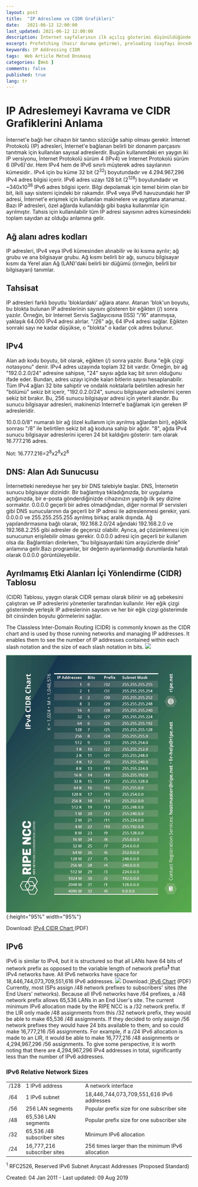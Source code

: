 ```yaml
---
layout: post
title:  "IP Adresleme ve CIDR Grafikleri"
date:   2021-06-12 12:00:00
last_updated: 2021-06-12 12:00:00
description: İnternet sayfalarının ilk açılış gösterimi düşünüldüğünde, sayfanın daha hızlı yüklenmesi ve kullanıcıların hedeflerini olabildiğince çabuk tamamlaması için (İnternet) metin sunucuda birleştirme, küçültme, önbelleğe alma veya gzipleme gibi şeyler düşünürüz. 
excerpt: Prefetching (hazır duruma getirme), preloading (sayfayı önceden yükleme), prerendering (sayfayı önceden oluşturma)
keywords: IP Addressing CIDR
tags:  Web Article Metod Dnsmasq
categories: [Web ]
comments: false
published: true
lang: tr
---
```


# IP Adreslemeyi Kavrama ve CIDR Grafiklerini Anlama 
 
İnternet'e bağlı her cihazın bir tanıtıcı sözcüğe sahip olması gerekir. İnternet Protokolü (IP) adresleri, İnternet'e bağlanan belirli bir donanım parçasını tanıtmak için kullanılan sayısal adreslerdir.
Bugün kullanımdaki en yaygın iki IP versiyonu, İnternet Protokolü sürüm 4 (IPv4) ve İnternet Protokolü sürüm 6 (IPv6)'dır. Hem IPv4 hem de IPv6 sınırlı müşterek adres sayılarının kümesidir..
IPv4 için bu küme 32 bit (2<sup>32</sup>) boyutundadır ve 4.294.967,296 IPv4 adres bilgisi içerir. IPv6 adres uzayı 128 bit (2<sup>128</sup>) boyutundadır ve ~340x10<sup>36</sup> IPv6 adres bilgisi içerir.
Bilgi depolamak için temel birim olan bir bit, ikili sayı sistemi içindeki bir rakamdır.
IPv4 veya IPv6 havuzundaki her IP adresi, İnternet'e erişmek için kullanılan makinelere ve aygıtlara atanamaz. Bazı IP adresleri, özel ağlarda kullanıldığı gibi başka kullanımlar için ayrılmıştır. Tahsis için kullanılabilir tüm IP adresi sayısının adres kümesindeki toplam sayıdan az olduğu anlamına gelir.

## Ağ alanı adres kodları


IP adresleri, IPv4 veya IPv6 kümesinden alınabilir ve iki kısma ayrılır; ağ grubu ve ana bilgisayar grubu. Ağ kısmı belirli bir ağı, sunucu bilgisayar kısmı da Yerel alan Ağ (LAN)'daki belirli bir düğümü (örneğin, belirli bir bilgisayarı) tanımlar.

## Tahsisat

IP adresleri farklı boyutlu 'bloklardaki' ağlara atanır. Atanan 'blok'un boyutu, bu blokta bulunan IP adreslerinin sayısını gösteren bir eğikten (/) sonra yazılır. Örneğin, bir Internet Servis Sağlayıcısına (ISS) "/16" atanmışsa, yaklaşık 64.000 IPv4 adresi alırlar. "/26" ağı, 64 IPv4 adresi sağlar. Eğikten sonraki sayı ne kadar düşükse, o "blokta" o kadar çok adres bulunur.

## IPv4


Alan adı kodu boyutu, bit olarak, eğikten (/) sonra yazılır. Buna "eğik çizgi notasyonu" denir. IPv4 adres uzayında toplam 32 bit vardır. Örneğin, bir ağ "192.0.2.0/24" adresine sahipse, "24" sayısı ağda kaç bit sınırı olduğunu ifade eder. Bundan, adres uzayı içinde kalan bitlerin sayısı hesaplanabilir. Tüm IPv4 ağları 32 bite sahiptir ve ondalık noktalarla belirtilen adresin her "bölümü" sekiz bit içerir, "192.0.2.0/24", sunucu bilgisayar adreslerini içeren sekiz bit bırakır. Bu, 256 sunucu bilgisayar adresi için yeterli alandır. Bu sunucu bilgisayar adresleri, makinenizi Internet'e bağlamak için gereken IP adresleridir.

10.0.0.0/8" numaralı bir ağ (özel kullanım için ayrılmış ağlardan biri), eğiklik sonrası "/8" ile belirtilen sekiz bit ağ koduna sahip bir ağdır. "8", ağda IPv4 sunucu bilgisayar adreslerini içeren 24 bit kaldığını gösterir: tam olarak 16.777.216 adres.

Not: 16.777.216=2<sup>8</sup>x2<sup>8</sup>x2<sup>8</sup>

##  DNS: Alan Adı Sunucusu 

İnternetteki neredeyse her şey bir DNS talebiyle başlar. DNS, İnternetin sunucu bilgisayar dizinidir. Bir bağlantıya tıkladığınızda, bir uygulama açtığınızda, bir e-posta gönderdiğinizde cihazınızın yaptığı ilk şey dizine sormaktır. 0.0.0.0 geçerli bir adres olmadığından, diğer normal IP servisleri gibi DNS sunucularının da geçerli bir IP adresi ile adreslenmesi gerekir, yani. 0.0.0.0 ve 255.255.255.255 ayrılmış birkaç aralık dışında. Ağ yapılandırmasına bağlı olarak, 192.168.2.0/24 ağındaki 192.168.2.0 ve 192.168.2.255 gibi adresler de geçersiz olabilir. Ayrıca, ad çözümlemesi için sunucunun erişilebilir olması gerekir. 0.0.0.0 adresi için geçerli bir kullanım olsa da: Bağlantıları dinlerken, “bu bilgisayardaki tüm arayüzlerde dinle” anlamına gelir.Bazı programlar, bir değerin ayarlanmadığı durumlarda hatalı olarak 0.0.0.0 görüntüleyebilir.

## Ayrılmamış Etki Alanları İçi Yönlendirme (CIDR) Tablosu

(CIDR) Tablosu, yaygın olarak CIDR şeması olarak bilinir ve ağ şebekesini çalıştıran ve IP adreslerini yönetenler tarafından kullanılır. Her eğik çizgi gösterimde yerleşik IP adreslerinin sayısını ve her bir eğik çizgi gösterimde bit cinsinden boyutu görmelerini sağlar.

The Classless Inter-Domain Routing (CIDR) is commonly known as the CIDR chart and is used by those running networks and managing IP addresses. It enables them to see the number of IP addresses contained within each slash notation and the size of each slash notation in bits.
<img src="https://www.ripe.net/images/IPv4CIDRChart_2015.jpg"/>


![IPv4CIDRChart](/images/IPv4CIDRChart_2015.webp "IPv4CIDRChart"){:height="95%" width="95%"}

Download: <a href="https://www.ripe.net/about-us/press-centre/IPv4CIDRChart_2015.pdf">IPv4 CIDR Chart </a>(PDF)

## IPv6

IPv6 is similar to IPv4, but it is structured so that all LANs have 64 bits of network prefix as opposed to the variable length of network prefix<sup><a href="#1"><strong>1</strong></a></sup> that IPv4 networks have. All IPv6 networks have space for 18,446,744,073,709,551,616 IPv6 addresses.
<img src="https://www.ripe.net/about-us/press-centre/IPv6Chart_2015.png"/>
Download:<a href="https://www.ripe.net/about-us/press-centre/ipv6-chart_2015.pdf"> IPv6 Chart</a> (PDF)
Currently, most ISPs assign /48 network prefixes to subscribers' sites (the End Users' networks). Because all IPv6 networks have /64 prefixes, a /48 network prefix allows 65,536 LANs in an End User's site.
The current minimum IPv6 allocation made by the RIPE NCC is a /32 network prefix. If the LIR only made /48 assignments from this /32 network prefix, they would be able to make 65,536 /48 assignments. If they decided to only assign /56 network prefixes they would have 24 bits available to them, and so could make 16,777,216 /56 assignments.
For example, if a /24 IPv6 allocation is made to an LIR, it would be able to make 16,777,216 /48 assignments or 4,294,967,296 /56 assignments.
To give some perspective, it is worth noting that there are 4,294,967,296 IPv4 addresses in total, significantly less than the number of IPv6 addresses.
<h3>IPv6 Relative Network Sizes</h3>
<table>
<tbody>
<tr>
<td>
/128</div>
</td>
<td>
1 IPv6 address</div>
</td>
<td>
A network interface</div>
</td>
</tr>
<tr>
<td>
/64</div>
</td>
<td>
1 IPv6 subnet</div>
</td>
<td>
18,446,744,073,709,551,616 IPv6 addresses</div>
</td>
</tr>
<tr>
<td>
/56</div>
</td>
<td>
256 LAN segments</div>
</td>
<td>
Popular prefix size for one subscriber site</div>
</td>
</tr>
<tr>
<td>
/48</div>
</td>
<td>
65,536 LAN segments</div>
</td>
<td>
Popular prefix size for one subscriber site</div>
</td>
</tr>
<tr>
<td>
/32</div>
</td>
<td>
65,536 /48 subscriber sites</div>
</td>
<td>
Minimum IPv6 allocation</div>
</td>
</tr>
<tr>
<td>
/24</div>
</td>
<td>
16,777,216 subscriber sites</div>
</td>
<td>
256 times larger than the minimum IPv6 allocation</div>
</td>
</tr>
</tbody>
</table>
<sup>1</sup> RFC2526, Reserved IPv6 Subnet Anycast Addresses (Proposed Standard)
</div>

Created: 04 Jan 2011 - Last updated: 09 Aug 2019</div>
</div>
